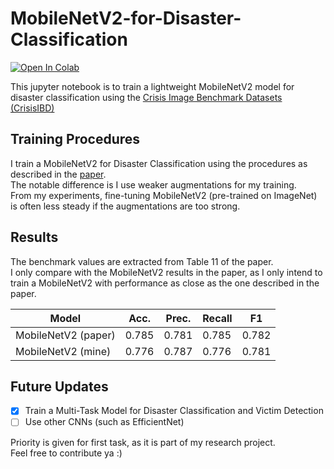 # MobileNetV2-for-Disaster-Classification
[![Open In Colab](https://colab.research.google.com/assets/colab-badge.svg)](https://colab.research.google.com/drive/1rvrT2SJOzbDsQ6bYu1JqH_GbeLnSHxsd?authuser=1) </br>

This jupyter notebook is to train a lightweight MobileNetV2 model for disaster classification using the [Crisis Image Benchmark Datasets (CrisisIBD)](https://crisisnlp.qcri.org/crisis-image-datasets-asonam20)

## Training Procedures

I train a MobileNetV2 for Disaster Classification using the procedures as described in the [paper](https://arxiv.org/pdf/2104.04184.pdf). </br>
The notable difference is I use weaker augmentations for my training. </br>
From my experiments, fine-tuning MobileNetV2 (pre-trained on ImageNet) is often less steady if the augmentations are too strong.

## Results

The benchmark values are extracted from Table 11 of the paper. </br>
I only compare with the MobileNetV2 results in the paper, as I only intend to train a MobileNetV2 with performance as close as the one described in the paper. </br>

| Model               | Acc.  | Prec. | Recall| F1    |
|---------------------|-------|-------|-------|-------|
| MobileNetV2 (paper) | 0.785 | 0.781 | 0.785 | 0.782 |
| MobileNetV2 (mine)  | 0.776 | 0.787 | 0.776 | 0.781 |

## Future Updates

- [x] Train a Multi-Task Model for Disaster Classification and Victim Detection
- [ ] Use other CNNs (such as EfficientNet)

Priority is given for first task, as it is part of my research project. </br>
Feel free to contribute ya :)
